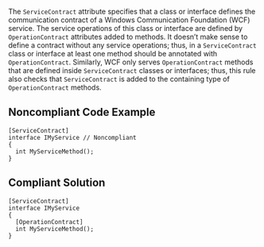 The `ServiceContract` attribute specifies that a class or interface defines the communication contract of a Windows Communication Foundation (WCF) service. The service operations of this class or interface are defined by `OperationContract` attributes added to methods. It doesn’t make sense to define a contract without any service operations; thus, in a `ServiceContract` class or interface at least one method should be annotated with `OperationContract`. Similarly, WCF only serves `OperationContract` methods that are defined inside `ServiceContract` classes or interfaces; thus, this rule also checks that `ServiceContract` is added to the containing type of `OperationContract` methods.
 
## Noncompliant Code Example

    [ServiceContract]
    interface IMyService // Noncompliant
    {
      int MyServiceMethod();
    }

## Compliant Solution

    [ServiceContract]
    interface IMyService
    {
      [OperationContract]
      int MyServiceMethod();
    }
